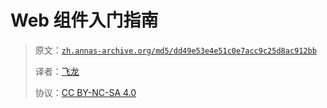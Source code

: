 # Web 组件入门指南

> 原文：[`zh.annas-archive.org/md5/dd49e53e4e51c0e7acc9c25d8ac912bb`](https://zh.annas-archive.org/md5/dd49e53e4e51c0e7acc9c25d8ac912bb)
> 
> 译者：[飞龙](https://github.com/wizardforcel)
> 
> 协议：[CC BY-NC-SA 4.0](http://creativecommons.org/licenses/by-nc-sa/4.0/)